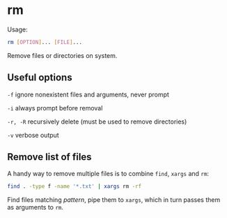 # rm

Usage:

```bash
rm [OPTION]... [FILE]...
```

Remove files or directories on system.

## Useful options

`-f` ignore nonexistent files and arguments, never prompt

`-i` always prompt before removal

`-r, -R` recursively delete (must be used to remove directories)

`-v` verbose output

## Remove list of files

A handy way to remove multiple files is to combine `find`, `xargs` and `rm`:

```bash
find . -type f -name '*.txt' | xargs rm -rf
```

Find files matching _pattern_, pipe them to `xargs`, which in turn passes them as arguments to `rm`.
